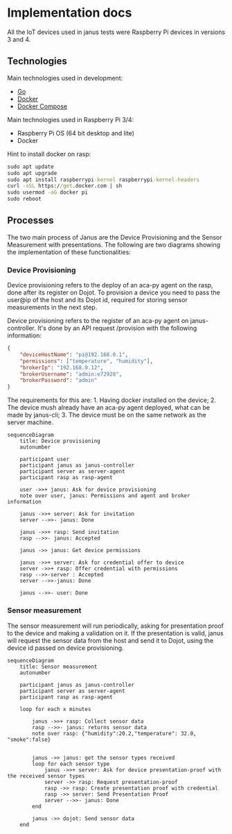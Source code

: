 # Implementation docs

All the IoT devices used in janus tests were Raspberry Pi devices in versions 3 and 4.

## Technologies

Main technologies used in development:

- [Go](https://go.dev/doc/install)
- [Docker](https://docs.docker.com/engine/install/ubuntu)
- [Docker Compose](https://docs.docker.com/compose/install/linux)

Main technologies used in Raspberry Pi 3/4:
- Raspberry Pi OS (64 bit desktop and lite)  
- Docker

Hint to install docker on rasp:

```cmd
sudo apt update
sudo apt upgrade
sudo apt install raspberrypi-kernel raspberrypi-kernel-headers
curl -sSL https://get.docker.com | sh
sudo usermod -aG docker pi
sudo reboot
```

## Processes
The two main process of Janus are the Device Provisioning and the Sensor Measurement with presentations. The following are two diagrams showing the implementation of these functionalities:

### Device Provisioning

Device provisioning refers to the deploy of an aca-py agent on the rasp, done after its register on Dojot. To provision a device you need to pass the user@ip of the host and its Dojot id, required for storing sensor measurements in the next step.

Device provisioning refers to the register of an aca-py agent on janus-controller. It's done by an API request /provision with the following information:

```json
{
    "deviceHostName": "pi@192.168.0.1",
    "permissions": ["temperature", "humidity"],
    "brokerIp": "192.168.0.12",
    "brokerUsername": "admin:e72928",
    "brokerPassword": "admin"
}
```

The requirements for this are:
    1. Having docker installed on the device;
    2. The device mush already have an aca-py agent deployed, what can be made by janus-cli;
    3. The device must be on the same network as the server machine.

``` mermaid
sequenceDiagram
    title: Device provisioning
    autonumber

    participant user
    participant janus as janus-controller
    participant server as server-agent
    participant rasp as rasp-agent

    user ->>+ janus: Ask for device provisioning
    note over user, janus: Permissions and agent and broker information

    janus ->>+ server: Ask for invitation
    server -->>- janus: Done

    janus ->>+ rasp: Send invitation
    rasp -->>- janus: Accepted

    janus ->> janus: Get device permissions

    janus ->>+ server: Ask for credential offer to device
    server ->>+ rasp: Offer credential with permissions
    rasp -->>-server : Accepted
    server -->>-janus: Done

    janus -->>- user: Done
```

### Sensor measurement

The sensor measurement will run periodically, asking for presentation proof to the device and making a validation on it. If the presentation is valid, janus will request the sensor data from the host and send it to Dojot, using the device id passed on device provisioning.

``` mermaid
sequenceDiagram
    title: Sensor measurement 
    autonumber

    participant janus as janus-controller
    participant server as server-agent
    participant rasp as rasp-agent

    loop for each x minutes

        janus ->>+ rasp: Collect sensor data
        rasp -->>- janus: returns sensor data
        note over rasp: {"humidity":20.2,"temperature": 32.0, "smoke":false}


        janus ->> janus: get the sensor types received
        loop for each sensor type
            janus ->>+ server: Ask for device presentation-proof with the received sensor types
            server ->> rasp: Request presentation-proof
            rasp ->> rasp: Create presentation proof with credential
            rasp ->> server: Send Presentation Proof
            server -->>- janus: Done
        end

        janus ->> dojot: Send sensor data
    end
```